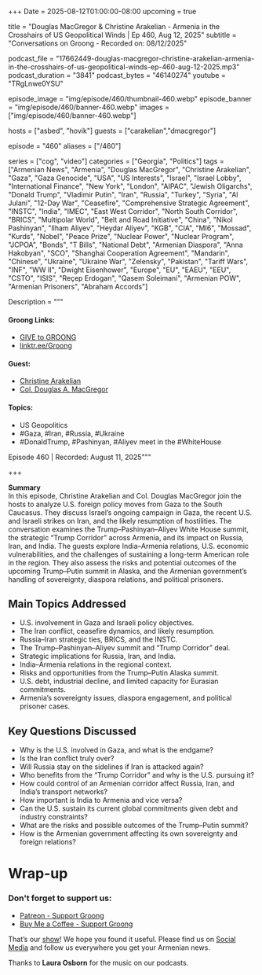 +++
Date = 2025-08-12T01:00:00-08:00
upcoming = true

title = "Douglas MacGregor & Christine Arakelian - Armenia in the Crosshairs of US Geopolitical Winds | Ep 460, Aug 12, 2025"
subtitle = "Conversations on Groong - Recorded on: 08/12/2025"

podcast_file     = "17662449-douglas-macgregor-christine-arakelian-armenia-in-the-crosshairs-of-us-geopolitical-winds-ep-460-aug-12-2025.mp3"
podcast_duration = "3841"
podcast_bytes    = "46140274"
youtube = "TRgLnwe0YSU"

episode_image = "img/episode/460/thumbnail-460.webp"
episode_banner = "img/episode/460/banner-460.webp"
images = ["img/episode/460/banner-460.webp"]

hosts = ["asbed", "hovik"]
guests = ["carakelian","dmacgregor"]

episode = "460"
aliases = ["/460"]

series = ["cog", "video"]
categories = ["Georgia", "Politics"]
tags = ["Armenian News", "Armenia", "Douglas MacGregor", "Christine Arakelian", "Gaza", "Gaza Genocide", "USA", "US Interests", "Israel", "Israel Lobby", "International Finance", "New York", "London", "AIPAC", "Jewish Oligarchs", "Donald Trump", "Vladimir Putin", "Iran", "Russia", "Turkey", "Syria", "Al Julani", "12-Day War", "Ceasefire", "Comprehensive Strategic Agreement", "INSTC", "India", "IMEC", "East West Corridor", "North South Corridor", "BRICS", "Multipolar World", "Belt and Road Initiative", "China", "Nikol Pashinyan", "Ilham Aliyev", "Heydar Aliyev", "KGB", "CIA", "MI6", "Mossad", "Kurds", "Nobel", "Peace Prize", "Nuclear Power", "Nuclear Program", "JCPOA", "Bonds", "T Bills", "National Debt", "Armenian Diaspora", "Anna Hakobyan", "SCO", "Shanghai Cooperation Agreement", "Mandarin", "Chinese", "Ukraine", "Ukraine War", "Zelensky", "Pakistan", "Tariff Wars", "INF", "WW II", "Dwight Eisenhower", "Europe", "EU", "EAEU", "EEU", "CSTO", "ISIS", "Reçep Erdogan", "Qasem Soleimani", "Armenian POW", "Armenian Prisoners", "Abraham Accords"]

Description = """

#### Groong Links:
* [GIVE to GROONG](https://podcasts.groong.org/donate)
* [linktr.ee/Groong](https://linktr.ee/groong)

#### Guest:
* [Christine Arakelian](/guest/carakelian)
* [Col. Douglas A. MacGregor](/guest/dmacgregor)

#### Topics:
* US Geopolitics
* #Gaza, #Iran, #Russia, #Ukraine
* #DonaldTrump, #Pashinyan, #Aliyev meet in the #WhiteHouse


Episode 460 | Recorded: August 11, 2025"""

+++

**Summary**  
In this episode, Christine Arakelian and Col. Douglas MacGregor join the hosts to analyze U.S. foreign policy moves from Gaza to the South Caucasus. They discuss Israel’s ongoing campaign in Gaza, the recent U.S. and Israeli strikes on Iran, and the likely resumption of hostilities. The conversation examines the Trump–Pashinyan–Aliyev White House summit, the strategic “Trump Corridor” across Armenia, and its impact on Russia, Iran, and India. The guests explore India–Armenia relations, U.S. economic vulnerabilities, and the challenges of sustaining a long-term American role in the region. They also assess the risks and potential outcomes of the upcoming Trump–Putin summit in Alaska, and the Armenian government’s handling of sovereignty, diaspora relations, and political prisoners.  

## Main Topics Addressed
- U.S. involvement in Gaza and Israeli policy objectives.  
- The Iran conflict, ceasefire dynamics, and likely resumption.  
- Russia–Iran strategic ties, BRICS, and the INSTC.  
- The Trump–Pashinyan–Aliyev summit and “Trump Corridor” deal.  
- Strategic implications for Russia, Iran, and India.  
- India–Armenia relations in the regional context.  
- Risks and opportunities from the Trump–Putin Alaska summit.  
- U.S. debt, industrial decline, and limited capacity for Eurasian commitments.  
- Armenia’s sovereignty issues, diaspora engagement, and political prisoner cases.  

## Key Questions Discussed
- Why is the U.S. involved in Gaza, and what is the endgame?  
- Is the Iran conflict truly over?  
- Will Russia stay on the sidelines if Iran is attacked again?  
- Who benefits from the “Trump Corridor” and why is the U.S. pursuing it?  
- How could control of an Armenian corridor affect Russia, Iran, and India’s transport networks?  
- How important is India to Armenia and vice versa?  
- Can the U.S. sustain its current global commitments given debt and industry constraints?  
- What are the risks and possible outcomes of the Trump–Putin summit?  
- How is the Armenian government affecting its own sovereignty and foreign relations?  


# Wrap-up

### **Don't forget to support us:**
* [Patreon - Support Groong](https://www.patreon.com/ann_groong)
* [Buy Me a Coffee - Support Groong](https://www.buymeacoffee.com/groong)


That’s our [show](https://podcasts.groong.org/)! We hope you found it useful. Please find us on [Social Media](https://linktr.ee/groong) and follow us everywhere you get your Armenian news.

Thanks to **Laura Osborn** for the music on our podcasts.

